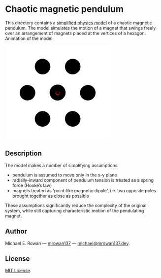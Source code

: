 # Chaotic magnetic pendulum

This directory contains a
[simplified physics model](https://github.com/mrowan137/chaotic-magnetic-pendulum/blob/main/chaotic_magnetic_pendulum.nb)
of a chaotic magnetic pendulum. The model simulates the motion of a magnet
that swings freely over an arrangement of magnets placed at the vertices of a
hexagon. Animation of the model:

<img src="https://github.com/mrowan137/chaotic-magnetic-pendulum/blob/main/docs/demo/chaotic_magnetic_pendulum_demo.gif">


## Description

The model makes a number of simplifying assumptions:
* pendulum is assumed to move only in the x-y plane
* radially-inward component of pendulum tension is treated as a spring force
  (Hooke’s law)
* magnets treated as 'point-like magnetic dipole', i.e. two opposite poles
  brought together as close as possible

These assumptions significantly reduce the complexity of the original system,
while still capturing characteristic motion of the pendulating magnet.


## Author

Michael E. Rowan — [mrowan137](https://github.com/mrowan137) — [michael@mrowan137.dev](mailto:michael@mrowan137.dev).


## License

[MIT License](https://github.com/mrowan137/chaotic-magnetic-pendulum/LICENSE).
